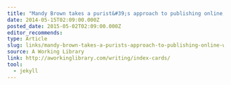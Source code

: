 ```yaml
---
title: "Mandy Brown takes a purist&#39;s approach to publishing online, with Jekyll"
date: 2014-05-15T02:09:00.000Z
posted_date: 2015-05-02T02:09:00.000Z
editor_recommends:
type: Article
slug: links/mandy-brown-takes-a-purists-approach-to-publishing-online-with-jekyll
source: A Working Library
link: http://aworkinglibrary.com/writing/index-cards/
tool:
  - jekyll
---
```






